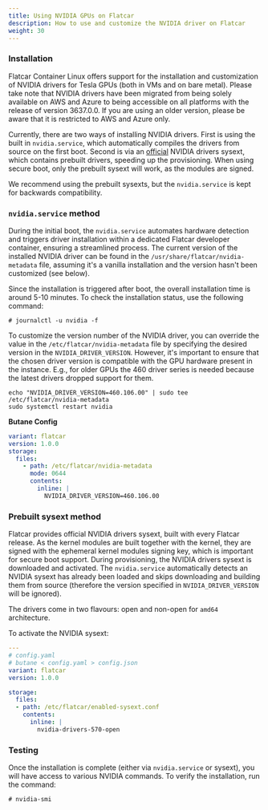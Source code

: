 ```yaml
---
title: Using NVIDIA GPUs on Flatcar
description: How to use and customize the NVIDIA driver on Flatcar
weight: 30
---
```


### Installation

Flatcar Container Linux offers support for the installation and customization of NVIDIA drivers for Tesla GPUs (both in VMs and on bare metal). Please take note that NVIDIA drivers have been migrated from being solely available on AWS and Azure to being accessible on all platforms with the release of version 3637.0.0. If you are using an older version, please be aware that it is restricted to AWS and Azure only.

Currently, there are two ways of installing NVIDIA drivers. First is using the built in `nvidia.service`, which automatically compiles the drivers from source on the first boot. Second is via an [official][official-sysext] NVIDIA drivers sysext, which contains prebuilt drivers, speeding up the provisioning. When using secure boot, only the prebuilt sysext will work, as the modules are signed.

We recommend using the prebuilt sysexts, but the `nvidia.service` is kept for backwards compatibility.

### `nvidia.service` method

During the initial boot, the `nvidia.service` automates hardware detection and triggers driver installation within a dedicated Flatcar developer container, ensuring a streamlined process. The current version of the installed NVIDIA driver can be found in the `/usr/share/flatcar/nvidia-metadata` file, assuming it's a vanilla installation and the version hasn't been customized (see below).

Since the installation is triggered after boot, the overall installation time is around 5-10 minutes. To check the installation status, use the following command:

```
# journalctl -u nvidia -f
```

To customize the version number of the NVIDIA driver, you can override the value in the `/etc/flatcar/nvidia-metadata` file by specifying the desired version in the `NVIDIA_DRIVER_VERSION`. However, it's important to ensure that the chosen driver version is compatible with the GPU hardware present in the instance.
E.g., for older GPUs the 460 driver series is needed because the latest drivers dropped support for them.

```
echo "NVIDIA_DRIVER_VERSION=460.106.00" | sudo tee /etc/flatcar/nvidia-metadata
sudo systemctl restart nvidia
```

**Butane Config**

```yaml
variant: flatcar
version: 1.0.0
storage:
  files:
    - path: /etc/flatcar/nvidia-metadata
      mode: 0644
      contents:
        inline: |
          NVIDIA_DRIVER_VERSION=460.106.00
```

### Prebuilt sysext method

Flatcar provides official NVIDIA drivers sysext, built with every Flatcar release. As the kernel modules are built together with the kernel, they are signed with the ephemeral kernel modules signing key, which is important for secure boot support. During provisioning, the NVIDIA drivers sysext is downloaded and activated. The `nvidia.service` automatically detects an NVIDIA sysext has already been loaded and skips downloading and building them from source (therefore the version specified in `NVIDIA_DRIVER_VERSION` will be ignored).

The drivers come in two flavours: open and non-open for `amd64` architecture.

To activate the NVIDIA sysext:
```yaml
---
# config.yaml
# butane < config.yaml > config.json
variant: flatcar
version: 1.0.0

storage:
  files:
  - path: /etc/flatcar/enabled-sysext.conf
    contents:
      inline: |
        nvidia-drivers-570-open
```

### Testing

Once the installation is complete (either via `nvidia.service` or sysext), you will have access to various NVIDIA commands. To verify the installation, run the command:

```
# nvidia-smi
```

[official-sysext]: https://www.flatcar.org/docs/latest/provisioning/sysext/#flatcar-release-extensions-official
